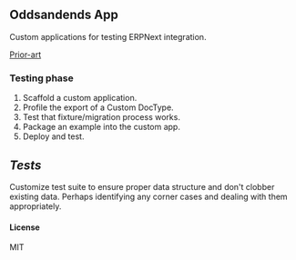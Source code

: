 ## Oddsandends App

Custom applications for testing ERPNext integration. 


[Prior-art](https://discuss.frappe.io/t/how-to-create-custom-app-to-store-custom-fields/48727)

### Testing phase

1. Scaffold a custom application.
2. Profile the export of a Custom DocType.
3. Test that fixture/migration process works. 
4. Package an example into the custom app.
5. Deploy and test. 


*Tests*
---

Customize test suite to ensure proper data structure and don't clobber existing data. Perhaps identifying any corner cases and dealing with them appropriately.
 



#### License

MIT
